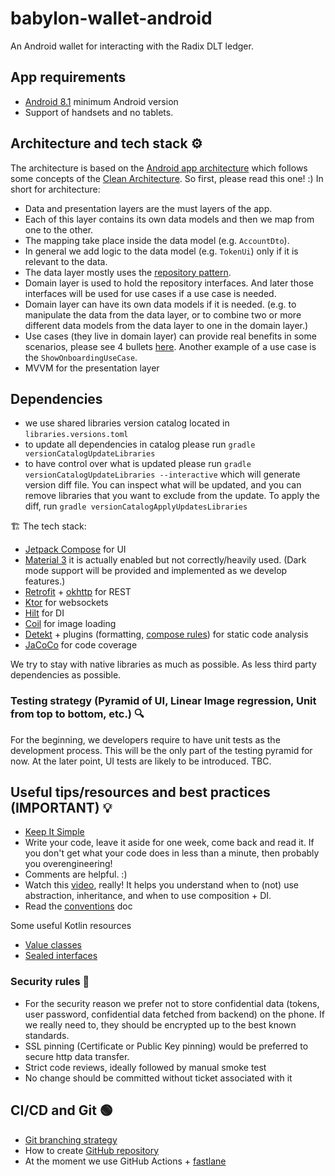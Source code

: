 # babylon-wallet-android
An Android wallet for interacting with the Radix DLT ledger.

## App requirements
- [Android 8.1](https://developer.android.com/about/versions/oreo/android-8.1) minimum Android version
- Support of handsets and no tablets.

## Architecture and tech stack ⚙️
The architecture is based on the [Android app architecture](https://developer.android.com/topic/architecture) which follows some concepts of the [Clean Architecture](https://blog.cleancoder.com/uncle-bob/2012/08/13/the-clean-architecture.html).
So first, please read this one! :) 
In short for architecture:
- Data and presentation layers are the must layers of the app.
- Each of this layer contains its own data models and then we map from one to the other.
- The mapping take place inside the data model (e.g. `AccountDto`). 
- In general we add logic to the data model (e.g. `TokenUi`) only if it is relevant to the data.
- The data layer mostly uses the [repository pattern](https://developer.android.com/static/codelabs/basic-android-kotlin-training-repository-pattern/img/69021c8142d29198.png).
- Domain layer is used to hold the repository interfaces. And later those interfaces will be used for use cases if a use case is needed.
- Domain layer can have its own data models if it is needed. (e.g. to manipulate the data from the data layer, or to combine two or more different data models from the data layer to one in the domain layer.)
- Use cases (they live in domain layer) can provide real benefits in some scenarios, please see 4 bullets [here](https://developer.android.com/topic/architecture/domain-layer). Another example of a use case is the `ShowOnboardingUseCase`.
- MVVM for the presentation layer

## Dependencies
- we use shared libraries version catalog located in `libraries.versions.toml`
- to update all dependencies in catalog please run `gradle versionCatalogUpdateLibraries`
- to have control over what is updated please run `gradle versionCatalogUpdateLibraries --interactive` which will generate version diff file. You can inspect what will be updated, and you can remove libraries that you want to exclude from the update. To apply the diff, run `gradle versionCatalogApplyUpdatesLibraries`

🏗️ The tech stack:
- [Jetpack Compose](https://developer.android.com/jetpack/compose) for UI
- [Material 3](https://m3.material.io/) it is actually enabled but not correctly/heavily used. (Dark mode support will be provided and implemented as we develop features.)
- [Retrofit](https://square.github.io/retrofit/) + [okhttp](https://square.github.io/okhttp/) for REST
- [Ktor](https://ktor.io/) for websockets
- [Hilt](https://developer.android.com/training/dependency-injection/hilt-android) for DI
- [Coil](https://coil-kt.github.io/coil/) for image loading
- [Detekt](https://detekt.dev/) + plugins (formatting, [compose rules](https://twitter.github.io/compose-rules/)) for static code analysis
- [JaCoCo](https://www.eclemma.org/jacoco/) for code coverage

We try to stay with native libraries as much as possible. As less third party dependencies as possible.

### Testing strategy (Pyramid of UI, Linear Image regression, Unit from top to bottom, etc.) 🔍

For the beginning, we developers require to have unit tests as the development process. This will be the only part of the testing pyramid for now. At the later point, UI tests are likely to be introduced. TBC.

## Useful tips/resources and best practices (IMPORTANT) 💡
- [Keep It Simple](https://imageio.forbes.com/specials-images/imageserve/6141f431cb79cea26593300b/Shortcut-From-Point-A-to-Point-B-Concept/960x0.jpg?format=jpg&width=960)
- Write your code, leave it aside for one week, come back and read it. If you don't get what your code does in less than a minute, then probably you overengineering!
- Comments are helpful. :) 
- Watch this [video](https://www.youtube.com/watch?v=OMPfEXIlTVE), really! It helps you understand when to (not) use abstraction, inheritance, and when to use composition + DI.
- Read the [conventions](https://github.com/radixdlt/babylon-wallet-android/blob/main/docs/Conventions.md) doc

Some useful Kotlin resources
- [Value classes](https://quickbirdstudios.com/blog/kotlin-value-classes/)
- [Sealed interfaces](https://quickbirdstudios.com/blog/sealed-interfaces-kotlin/ )

### Security rules 🔐
- For the security reason we prefer not to store confidential data (tokens, user password, confidential data fetched from backend) on the phone. If we really need to, they should be encrypted up to the best known standards. 
- SSL pinning (Certificate or Public Key pinning) would be preferred to secure http data transfer. 
- Strict code reviews, ideally followed by manual smoke test 
- No change should be committed without ticket associated with it

## CI/CD and Git 🟢
- [Git branching strategy](https://radixdlt.atlassian.net/wiki/spaces/AT/pages/2826076188/Git+branching+strategy)
- How to create [GitHub repository](https://radixdlt.atlassian.net/wiki/spaces/EN/pages/2804023327/Github+repositories)
- At the moment we use GitHub Actions + [fastlane](https://fastlane.tools/)


